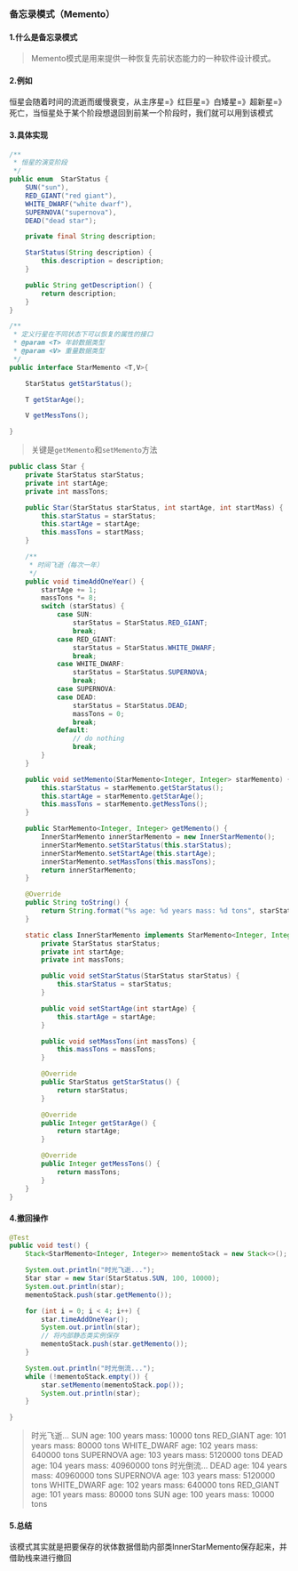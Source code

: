 ### 备忘录模式（Memento）

#### 1.什么是备忘录模式

> Memento模式是用来提供一种恢复先前状态能力的一种软件设计模式。

#### 2.例如

恒星会随着时间的流逝而缓慢衰变，从主序星=》红巨星=》白矮星=》超新星=》死亡，当恒星处于某个阶段想退回到前某一个阶段时，我们就可以用到该模式

<!-- more -->

#### 3.具体实现

```java
/**
 * 恒星的演变阶段
 */
public enum  StarStatus {
    SUN("sun"),
    RED_GIANT("red giant"),
    WHITE_DWARF("white dwarf"),
    SUPERNOVA("supernova"),
    DEAD("dead star");

    private final String description;

    StarStatus(String description) {
        this.description = description;
    }

    public String getDescription() {
        return description;
    }
}
```

```java
/**
 * 定义行星在不同状态下可以恢复的属性的接口
 * @param <T> 年龄数据类型
 * @param <V> 重量数据类型
 */
public interface StarMemento <T,V>{

    StarStatus getStarStatus();

    T getStarAge();

    V getMessTons();

}
```

> 关键是`getMemento`和`setMemento`方法

```java
public class Star {
    private StarStatus starStatus;
    private int startAge;
    private int massTons;

    public Star(StarStatus starStatus, int startAge, int startMass) {
        this.starStatus = starStatus;
        this.startAge = startAge;
        this.massTons = startMass;
    }

    /**
     * 时间飞逝（每次一年）
     */
    public void timeAddOneYear() {
        startAge += 1;
        massTons *= 8;
        switch (starStatus) {
            case SUN:
                starStatus = StarStatus.RED_GIANT;
                break;
            case RED_GIANT:
                starStatus = StarStatus.WHITE_DWARF;
                break;
            case WHITE_DWARF:
                starStatus = StarStatus.SUPERNOVA;
                break;
            case SUPERNOVA:
            case DEAD:
                starStatus = StarStatus.DEAD;
                massTons = 0;
                break;
            default:
                // do nothing
                break;
        }
    }

    public void setMemento(StarMemento<Integer, Integer> starMemento) {
        this.starStatus = starMemento.getStarStatus();
        this.startAge = starMemento.getStarAge();
        this.massTons = starMemento.getMessTons();
    }

    public StarMemento<Integer, Integer> getMemento() {
        InnerStarMemento innerStarMemento = new InnerStarMemento();
        innerStarMemento.setStarStatus(this.starStatus);
        innerStarMemento.setStartAge(this.startAge);
        innerStarMemento.setMassTons(this.massTons);
        return innerStarMemento;
    }

    @Override
    public String toString() {
        return String.format("%s age: %d years mass: %d tons", starStatus.toString(), startAge, massTons);
    }

    static class InnerStarMemento implements StarMemento<Integer, Integer> {
        private StarStatus starStatus;
        private int startAge;
        private int massTons;

        public void setStarStatus(StarStatus starStatus) {
            this.starStatus = starStatus;
        }

        public void setStartAge(int startAge) {
            this.startAge = startAge;
        }

        public void setMassTons(int massTons) {
            this.massTons = massTons;
        }

        @Override
        public StarStatus getStarStatus() {
            return starStatus;
        }

        @Override
        public Integer getStarAge() {
            return startAge;
        }

        @Override
        public Integer getMessTons() {
            return massTons;
        }
    }
}
```

#### 4.撤回操作

```java
@Test
public void test() {
    Stack<StarMemento<Integer, Integer>> mementoStack = new Stack<>();

    System.out.println("时光飞逝...");
    Star star = new Star(StarStatus.SUN, 100, 10000);
    System.out.println(star);
    mementoStack.push(star.getMemento());

    for (int i = 0; i < 4; i++) {
        star.timeAddOneYear();
        System.out.println(star);
        // 将内部静态类实例保存
        mementoStack.push(star.getMemento());
    }

    System.out.println("时光倒流...");
    while (!mementoStack.empty()) {
        star.setMemento(mementoStack.pop());
        System.out.println(star);
    }

}
```

> 时光飞逝...
> SUN age: 100 years mass: 10000 tons
> RED_GIANT age: 101 years mass: 80000 tons
> WHITE_DWARF age: 102 years mass: 640000 tons
> SUPERNOVA age: 103 years mass: 5120000 tons
> DEAD age: 104 years mass: 40960000 tons
> 时光倒流...
> DEAD age: 104 years mass: 40960000 tons
> SUPERNOVA age: 103 years mass: 5120000 tons
> WHITE_DWARF age: 102 years mass: 640000 tons
> RED_GIANT age: 101 years mass: 80000 tons
> SUN age: 100 years mass: 10000 tons

#### 5.总结

该模式其实就是把要保存的状体数据借助内部类InnerStarMemento保存起来，并借助栈来进行撤回